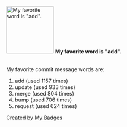 <img src="https://my-badges.github.io/my-badges/favorite-word.png" alt="My favorite word is &quot;add&quot;." title="My favorite word is &quot;add&quot;." width="128">
<strong>My favorite word is &quot;add&quot;.</strong>
<br><br>

My favorite commit message words are:

1. add (used 1157 times)
2. update (used 933 times)
3. merge (used 804 times)
4. bump (used 706 times)
5. request (used 624 times)


Created by <a href="https://github.com/my-badges/my-badges">My Badges</a>
